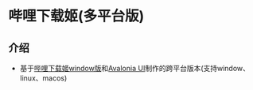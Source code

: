 # 哔哩下载姬(多平台版)

## 介绍

- 基于[哔哩下载姬window版](https://github.com/leiurayer/downkyi)和[Avalonia UI](https://github.com/AvaloniaUI/Avalonia.Xaml.Behaviors)制作的跨平台版本(支持window、linux、macos)